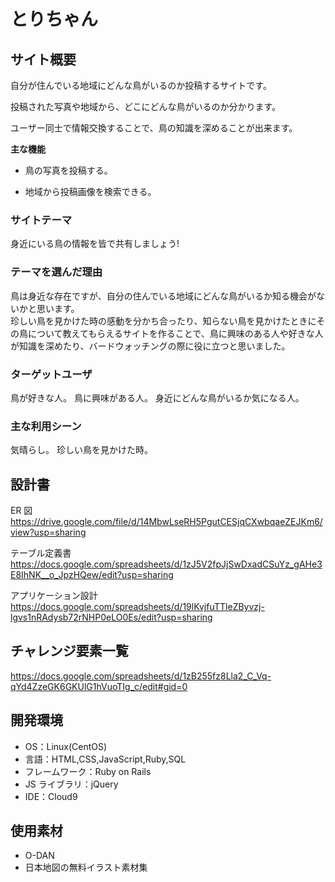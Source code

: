 # とりちゃん

## サイト概要

自分が住んでいる地域にどんな鳥がいるのか投稿するサイトです。

投稿された写真や地域から、どこにどんな鳥がいるのか分かります。

ユーザー同士で情報交換することで、鳥の知識を深めることが出来ます。

**主な機能**

- 鳥の写真を投稿する。

- 地域から投稿画像を検索できる。

### サイトテーマ

身近にいる鳥の情報を皆で共有しましょう!

### テーマを選んだ理由

鳥は身近な存在ですが、自分の住んでいる地域にどんな鳥がいるか知る機会がないかと思います。<br>
珍しい鳥を見かけた時の感動を分かち合ったり、知らない鳥を見かけたときにその鳥について教えてもらえるサイトを作ることで、鳥に興味のある人や好きな人が知識を深めたり、バードウォッチングの際に役に立つと思いました。

### ターゲットユーザ

鳥が好きな人。
鳥に興味がある人。
身近にどんな鳥がいるか気になる人。

### 主な利用シーン

気晴らし。
珍しい鳥を見かけた時。

## 設計書

ER 図<br>
https://drive.google.com/file/d/14MbwLseRH5PgutCESjqCXwbqaeZEJKm6/view?usp=sharing

テーブル定義書<br>
https://docs.google.com/spreadsheets/d/1zJ5V2fpJjSwDxadCSuYz_gAHe3E8IhNK__o_JpzHQew/edit?usp=sharing

アプリケーション設計<br>
https://docs.google.com/spreadsheets/d/19lKvjfuTTleZByvzj-lgvs1nRAdysb72rNHP0eLO0Es/edit?usp=sharing

## チャレンジ要素一覧

https://docs.google.com/spreadsheets/d/1zB255fz8Lla2_C_Vq-qYd4ZzeGK6GKUlG1hVuoTIg_c/edit#gid=0

## 開発環境

- OS：Linux(CentOS)
- 言語：HTML,CSS,JavaScript,Ruby,SQL
- フレームワーク：Ruby on Rails
- JS ライブラリ：jQuery
- IDE：Cloud9

## 使用素材
- O-DAN
- 日本地図の無料イラスト素材集